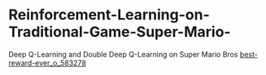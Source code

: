 # Reinforcement-Learning-on-Traditional-Game-Super-Mario-
Deep Q-Learning and Double Deep Q-Learning on Super Mario Bros
[best-reward-ever_o_583278](https://user-images.githubusercontent.com/80071321/169554381-03c02251-d8a9-4a8b-90ea-088ada9883de.gif)
